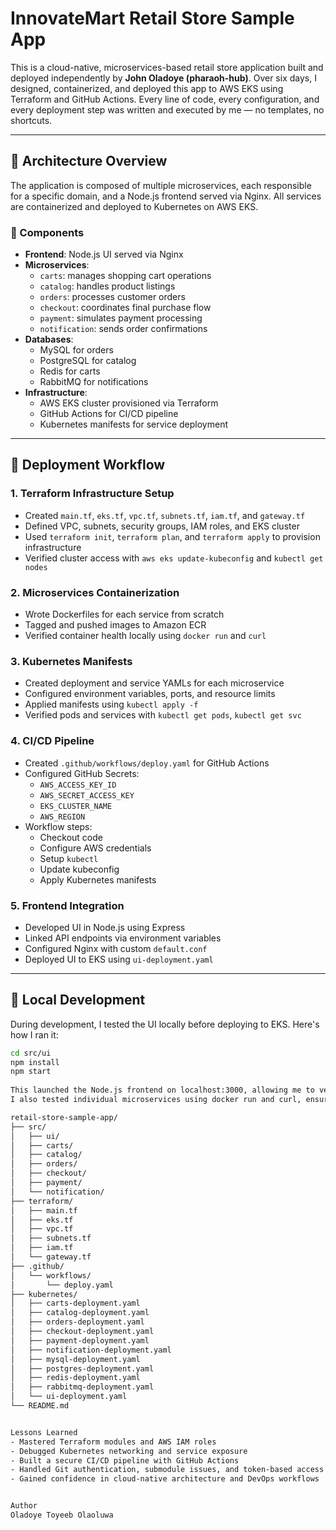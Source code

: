 # InnovateMart Retail Store Sample App

This is a cloud-native, microservices-based retail store application built and deployed independently by **John Oladoye (pharaoh-hub)**. Over six days, I designed, containerized, and deployed this app to AWS EKS using Terraform and GitHub Actions. Every line of code, every configuration, and every deployment step was written and executed by me — no templates, no shortcuts.

---

## 🧱 Architecture Overview

The application is composed of multiple microservices, each responsible for a specific domain, and a Node.js frontend served via Nginx. All services are containerized and deployed to Kubernetes on AWS EKS.

### 🔧 Components

- **Frontend**: Node.js UI served via Nginx
- **Microservices**:
  - `carts`: manages shopping cart operations
  - `catalog`: handles product listings
  - `orders`: processes customer orders
  - `checkout`: coordinates final purchase flow
  - `payment`: simulates payment processing
  - `notification`: sends order confirmations
- **Databases**:
  - MySQL for orders
  - PostgreSQL for catalog
  - Redis for carts
  - RabbitMQ for notifications
- **Infrastructure**:
  - AWS EKS cluster provisioned via Terraform
  - GitHub Actions for CI/CD pipeline
  - Kubernetes manifests for service deployment

---

## 🚀 Deployment Workflow

### 1. **Terraform Infrastructure Setup**
- Created `main.tf`, `eks.tf`, `vpc.tf`, `subnets.tf`, `iam.tf`, and `gateway.tf`
- Defined VPC, subnets, security groups, IAM roles, and EKS cluster
- Used `terraform init`, `terraform plan`, and `terraform apply` to provision infrastructure
- Verified cluster access with `aws eks update-kubeconfig` and `kubectl get nodes`

### 2. **Microservices Containerization**
- Wrote Dockerfiles for each service from scratch
- Tagged and pushed images to Amazon ECR
- Verified container health locally using `docker run` and `curl`

### 3. **Kubernetes Manifests**
- Created deployment and service YAMLs for each microservice
- Configured environment variables, ports, and resource limits
- Applied manifests using `kubectl apply -f`
- Verified pods and services with `kubectl get pods`, `kubectl get svc`

### 4. **CI/CD Pipeline**
- Created `.github/workflows/deploy.yaml` for GitHub Actions
- Configured GitHub Secrets:
  - `AWS_ACCESS_KEY_ID`
  - `AWS_SECRET_ACCESS_KEY`
  - `EKS_CLUSTER_NAME`
  - `AWS_REGION`
- Workflow steps:
  - Checkout code
  - Configure AWS credentials
  - Setup `kubectl`
  - Update kubeconfig
  - Apply Kubernetes manifests

### 5. **Frontend Integration**
- Developed UI in Node.js using Express
- Linked API endpoints via environment variables
- Configured Nginx with custom `default.conf`
- Deployed UI to EKS using `ui-deployment.yaml`

---

## 🧪 Local Development

During development, I tested the UI locally before deploying to EKS. Here's how I ran it:

```bash
cd src/ui
npm install
npm start
 
This launched the Node.js frontend on localhost:3000, allowing me to verify layout, API connectivity, and theme switching. I manually configured environment variables to point to local or remote microservices depending on the test scenario.
I also tested individual microservices using docker run and curl, ensuring each service responded correctly before integrating them into the Kubernetes cluster.

retail-store-sample-app/
├── src/
│   ├── ui/
│   ├── carts/
│   ├── catalog/
│   ├── orders/
│   ├── checkout/
│   ├── payment/
│   └── notification/
├── terraform/
│   ├── main.tf
│   ├── eks.tf
│   ├── vpc.tf
│   ├── subnets.tf
│   ├── iam.tf
│   └── gateway.tf
├── .github/
│   └── workflows/
│       └── deploy.yaml
├── kubernetes/
│   ├── carts-deployment.yaml
│   ├── catalog-deployment.yaml
│   ├── orders-deployment.yaml
│   ├── checkout-deployment.yaml
│   ├── payment-deployment.yaml
│   ├── notification-deployment.yaml
│   ├── mysql-deployment.yaml
│   ├── postgres-deployment.yaml
│   ├── redis-deployment.yaml
│   ├── rabbitmq-deployment.yaml
│   └── ui-deployment.yaml
└── README.md 


Lessons Learned
- Mastered Terraform modules and AWS IAM roles
- Debugged Kubernetes networking and service exposure
- Built a secure CI/CD pipeline with GitHub Actions
- Handled Git authentication, submodule issues, and token-based access
- Gained confidence in cloud-native architecture and DevOps workflows


Author
Oladoye Toyeeb Olaoluwa
